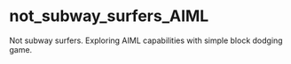 # not_subway_surfers_AIML
Not subway surfers. Exploring AIML capabilities with simple block dodging game.
